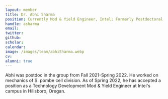 ```yaml
---
layout: member
title: Dr. Abhi Sharma
position: Currently Mod & Yield Engineer, Intel; Formerly Postdoctoral Scholar, Elting Lab
handle: asharma
email:
twitter:
github:
scholar:
calendar:
image: /images/team/abhiSharma.webp
cv:
alumni: true
---
```


Abhi was postdoc in the group from Fall 2021-Spring 2022. He worked on mechanics of S. pombe cell division. As of Spring 2022, he has accepted a position as a Technology Development Mod & Yield Engineer at Intel's campus in Hillsboro, Oregan.
